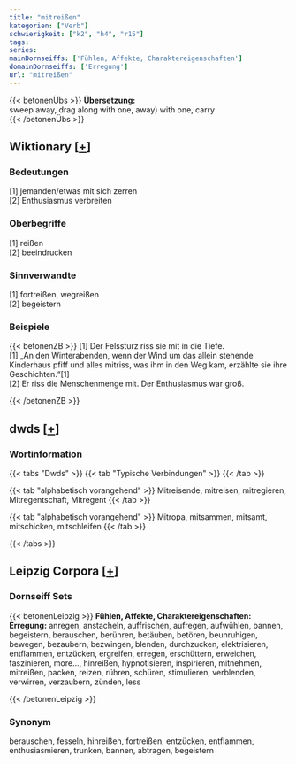 ```yaml
---
title: "mitreißen"
kategorien: ["Verb"]
schwierigkeit: ["k2", "h4", "r15"]
tags:
series:
mainDornseiffs: ['Fühlen, Affekte, Charaktereigenschaften']
domainDornseiffs: ['Erregung']
url: "mitreißen"
---
```


{{< betonenÜbs >}}
**Übersetzung:**  
sweep away, drag along with one, away) with one, carry  
{{< /betonenÜbs >}}

## Wiktionary [[+](https://de.wiktionary.org/wiki/mitreißen)]

### Bedeutungen
[1] jemanden/etwas mit sich zerren  
[2] Enthusiasmus verbreiten  

### Oberbegriffe
[1] reißen  
[2] beeindrucken  

### Sinnverwandte
[1] fortreißen, wegreißen  
[2] begeistern  

### Beispiele
{{< betonenZB >}}
[1] Der Felssturz riss sie mit in die Tiefe.  
[1] „An den Winterabenden, wenn der Wind um das allein stehende Kinderhaus pfiff und alles mitriss, was ihm in den Weg kam, erzählte sie ihre Geschichten.“[1]  
[2] Er riss die Menschenmenge mit. Der Enthusiasmus war groß.  

{{< /betonenZB >}}


## dwds [[+](https://www.dwds.de/wb/mitreißen)]

### Wortinformation
{{< tabs "Dwds" >}}
{{< tab "Typische Verbindungen" >}}
{{< /tab >}}

{{< tab "alphabetisch vorangehend" >}}
Mitreisende, mitreisen, mitregieren, Mitregentschaft, Mitregent
{{< /tab >}}

{{< tab "alphabetisch vorangehend" >}}
Mitropa, mitsammen, mitsamt, mitschicken, mitschleifen
{{< /tab >}}

{{< /tabs >}}

## Leipzig Corpora [[+](https://corpora.uni-leipzig.de/en/res?word=mitreißen&corpusId=deu_newscrawl-public_2018)]

### Dornseiff Sets
{{< betonenLeipzig >}}
**Fühlen, Affekte, Charaktereigenschaften:**  
**Erregung:** anregen, anstacheln, auffrischen, aufregen, aufwühlen, bannen, begeistern, berauschen, berühren, betäuben, betören, beunruhigen, bewegen, bezaubern, bezwingen, blenden, durchzucken, elektrisieren, entflammen, entzücken, ergreifen, erregen, erschüttern, erweichen, faszinieren, more..., hinreißen, hypnotisieren, inspirieren, mitnehmen, mitreißen, packen, reizen, rühren, schüren, stimulieren, verblenden, verwirren, verzaubern, zünden, less  

{{< /betonenLeipzig >}}

### Synonym
berauschen, fesseln, hinreißen, fortreißen, entzücken, entflammen, enthusiasmieren, trunken, bannen, abtragen, begeistern

